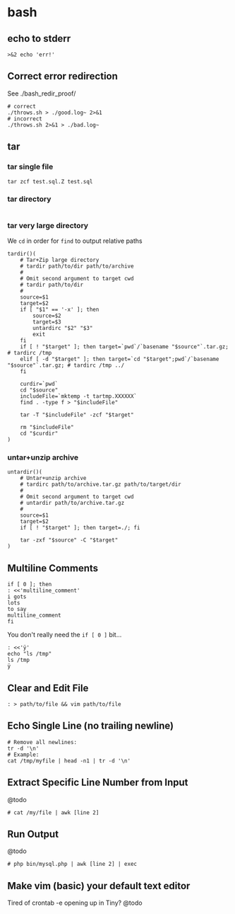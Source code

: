 # bash


## echo to stderr
```
>&2 echo 'err!'
```

## Correct error redirection
See ./bash_redir_proof/

```
# correct
./throws.sh > ./good.log~ 2>&1
# incorrect
./throws.sh 2>&1 > ./bad.log~
```


## tar

### tar single file
```
tar zcf test.sql.Z test.sql
```

### tar directory
```
```

### tar very large directory
We `cd` in order for `find` to output relative paths
```
tardir()(
	# Tar+Zip large directory
	# tardir path/to/dir path/to/archive
	#
	# Omit second argument to target cwd
	# tardir path/to/dir
	#
	source=$1
	target=$2
	if [ "$1" == '-x' ]; then
		source=$2
		target=$3
		untardirc "$2" "$3"
		exit
	fi
	if [ ! "$target" ]; then target=`pwd`/`basename "$source"`.tar.gz; # tardirc /tmp
	elif [ -d "$target" ]; then target=`cd "$target";pwd`/`basename "$source"`.tar.gz; # tardirc /tmp ../
	fi

	curdir=`pwd`
	cd "$source"
	includeFile=`mktemp -t tartmp.XXXXXX`
	find . -type f > "$includeFile"

	tar -T "$includeFile" -zcf "$target"

	rm "$includeFile"
	cd "$curdir"
)
```

### untar+unzip archive
```
untardir()(
	# Untar+unzip archive
	# tardirc path/to/archive.tar.gz path/to/target/dir
	#
	# Omit second argument to target cwd
	# untardir path/to/archive.tar.gz
	#
	source=$1
	target=$2
	if [ ! "$target" ]; then target=./; fi

	tar -zxf "$source" -C "$target"
)
```



## Multiline Comments
```
if [ 0 ]; then
: <<'multiline_comment'
i gots
lots
to say
multiline_comment
fi
```
You don't really need the `if [ 0 ]` bit...
```
: <<'ÿ'
echo "ls /tmp"
ls /tmp
ÿ
```


## Clear and Edit File
```
: > path/to/file && vim path/to/file
```


## Echo Single Line (no trailing newline)
```
# Remove all newlines:
tr -d '\n'
# Example:
cat /tmp/myfile | head -n1 | tr -d '\n'
```


## Extract Specific Line Number from Input
@todo
```
# cat /my/file | awk [line 2]
```


## Run Output
@todo
```
# php bin/mysql.php | awk [line 2] | exec
```


## Make vim (basic) your default text editor
Tired of crontab -e opening up in Tiny?
@todo
```
```


